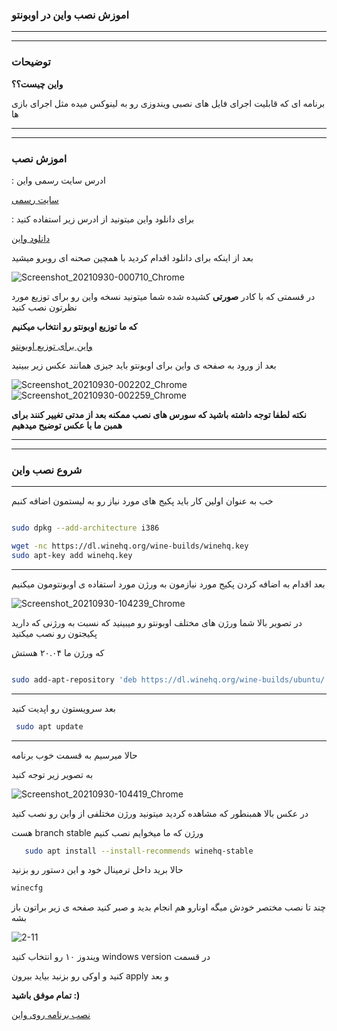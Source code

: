 ### اموزش نصب واین در اوبونتو

____________________________
____________________________

### توضیحات 

__واین چیست؟؟__

برنامه ای که قابلیت اجرای فایل های نصبی ویندوزی رو به لینوکس میده مثل اجرای بازی ها 

____________________________
____________________________

### اموزش نصب


 : ادرس سایت رسمی واین 


[سایت رسمی](https://www.winehq.org/)

 : برای دانلود واین میتونید از ادرس زیر استفاده کنید

[دانلود واین](https://wiki.winehq.org/Download)


بعد از اینکه برای دانلود اقدام کردید با همچین صحنه ای روبرو میشید

![Screenshot_20210930-000710_Chrome](https://user-images.githubusercontent.com/61243238/135344932-ad30d6a3-2cc9-487a-aff9-4d247dc64838.jpg)

در قسمتی که با کادر __صورتی__ کشیده شده شما میتونید نسخه واین رو برای توزیع مورد نظرتون نصب کنید

__که ما توزیع اوبونتو رو انتخاب میکنیم__

[واین برای توزیع اوبونتو](https://wiki.winehq.org/Ubuntu)



بعد از ورود به صفحه ی واین برای اوبونتو باید جیزی همانند عکس زیر ببینید


![Screenshot_20210930-002202_Chrome](https://user-images.githubusercontent.com/61243238/135347009-d0565263-5819-40de-a8a7-9c2f21241302.jpg)
![Screenshot_20210930-002259_Chrome](https://user-images.githubusercontent.com/61243238/135347013-29d9abff-5d20-419f-baac-6e26d8beeb36.jpg)

__نکته لطفا توجه داشته باشید که سورس های نصب ممکنه بعد از مدتی تغییر کنند برای همبن ما با عکس توضیح میدهیم__

____________________________
____________________________
### شروع نصب واین 

____________________________

خب به عنوان اولین کار باید پکیج های مورد نیاز رو به لیستمون اضافه کنبم




```bash

sudo dpkg --add-architecture i386 

wget -nc https://dl.winehq.org/wine-builds/winehq.key
sudo apt-key add winehq.key

```

____________________________


بعد اقدام به اضافه کردن پکیج مورد نیازمون به ورژن مورد استفاده ی اوبونتومون میکنیم


![Screenshot_20210930-104239_Chrome](https://user-images.githubusercontent.com/61243238/135405287-6f465a87-d7c8-40c0-bf2b-ea3aae6f5133.jpg)


در تصویر بالا شما ورژن های مختلف اوبونتو رو میبینید که نسبت به ورژنی که دارید پکیجتون رو نصب میکنید

که ورژن ما ۲۰.۰۴ هستش


```bash

sudo add-apt-repository 'deb https://dl.winehq.org/wine-builds/ubuntu/ hirsute main'

```
____________________________

بعد سرویستون رو اپدیت کنید 


```bash
 sudo apt update
```

____________________________

حالا میرسیم به قسمت خوب برنامه 

به تصویر زیر توجه کنید


![Screenshot_20210930-104419_Chrome](https://user-images.githubusercontent.com/61243238/135405332-3e9916f3-7157-41ef-8a08-ef39f144ffda.jpg)


در عکس بالا همبنطور که مشاهده کردید میتونید ورژن مختلفی از واین رو نصب کنید 

  هست branch stable ورژن که ما میخوایم نصب کنیم 



```bash
   sudo apt install --install-recommends winehq-stable
```

حالا برید داخل ترمینال خود و این دستور رو بزنید 

```bash
winecfg
```

چند تا نصب مختصر خودش میگه اونارو هم انجام بدید و صبر کنید صفحه ی زیر براتون باز بشه

![2-11](https://user-images.githubusercontent.com/61243238/135412136-d569dc47-2ea3-4cdd-bcbe-9b90aa3abe36.png)

  ویندوز ۱۰ رو انتخاب کنید windows version در قسمت 

  کنید و اوکی رو بزنید بیاید بیرون apply و بعد 

__تمام موفق باشید :)__


[نصب برنامه روی واین](https://github.com/ahmadreza1383/linux/tree/ubuntu/Install%20app%20from%20wine)
